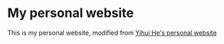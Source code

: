 # My personal website

This is my personal website, modified from [Yihui He's personal website](https://yihui-he.github.io/)

